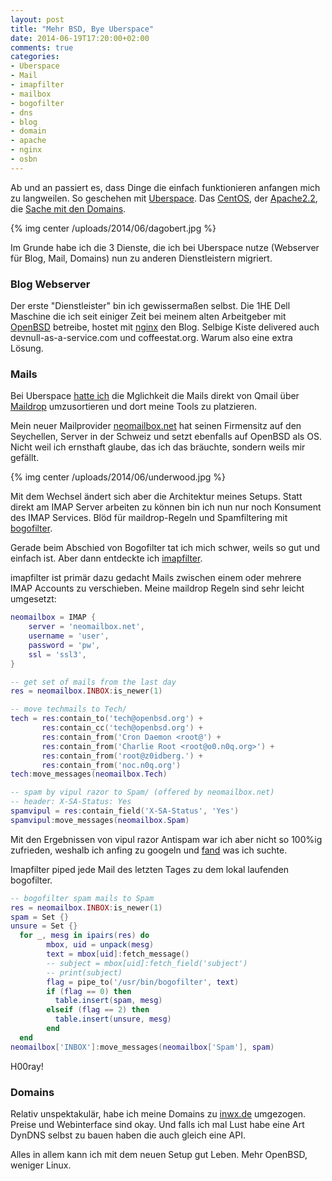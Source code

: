 ```yaml
---
layout: post
title: "Mehr BSD, Bye Uberspace"
date: 2014-06-19T17:20:00+02:00
comments: true
categories:
- Uberspace
- Mail
- imapfilter
- mailbox
- bogofilter
- dns
- blog
- domain
- apache
- nginx
- osbn
---
```

Ab und an passiert es, dass Dinge die einfach funktionieren anfangen mich zu langweilen.
So geschehen mit [Uberspace](http://uberspace.de). Das [CentOS](http://centos.org),
der [Apache2.2](http://httpd.apache.org/), die [Sache mit den Domains](https://wiki.uberspace.de/philosophy:domains).

{% img center /uploads/2014/06/dagobert.jpg %}

Im Grunde habe ich die 3 Dienste, die ich bei Uberspace nutze (Webserver für Blog,
Mail, Domains) nun zu anderen Dienstleistern migriert.

### Blog Webserver

Der erste "Dienstleister" bin ich gewissermaßen selbst. Die 1HE Dell Maschine die ich seit einiger Zeit bei meinem
alten Arbeitgeber mit [OpenBSD](http://openbsd.org) betreibe, hostet mit [nginx](http://nginx.org)
den Blog. Selbige Kiste delivered auch devnull-as-a-service.com und coffeestat.org. Warum also eine extra Lösung.

### Mails

Bei Uberspace [hatte ich](https://noqqe.de/blog/2013/10/26/spammer-vs-statistik-mit-bogofilter/)
die Mglichkeit die Mails direkt von Qmail über  [Maildrop](http://www.courier-mta.org/maildrop/) umzusortieren und dort meine
Tools zu platzieren.

Mein neuer Mailprovider [neomailbox.net](https://neomailbox.net) hat seinen
Firmensitz auf den Seychellen, Server in der Schweiz und setzt ebenfalls auf OpenBSD als OS.
Nicht weil ich ernsthaft glaube, das ich das bräuchte, sondern weils mir
gefällt.

{% img center /uploads/2014/06/underwood.jpg %}

Mit dem Wechsel ändert sich aber die Architektur meines Setups. Statt direkt am
IMAP Server arbeiten zu können bin ich nun nur noch Konsument des IMAP Services.
Blöd für maildrop-Regeln und Spamfiltering mit [bogofilter](http://bogofilter.sourceforge.net/).

Gerade beim Abschied von Bogofilter tat ich mich schwer, weils so gut und
einfach ist. Aber dann entdeckte ich [imapfilter](https://github.com/lefcha/imapfilter).

imapfilter ist primär dazu gedacht Mails zwischen einem oder mehrere IMAP Accounts zu verschieben.
Meine maildrop Regeln sind sehr leicht umgesetzt:

``` lua 
neomailbox = IMAP {
    server = 'neomailbox.net',
    username = 'user',
    password = 'pw',
    ssl = 'ssl3',
}

-- get set of mails from the last day
res = neomailbox.INBOX:is_newer(1)

-- move techmails to Tech/
tech = res:contain_to('tech@openbsd.org') +
       res:contain_cc('tech@openbsd.org') +
       res:contain_from('Cron Daemon <root@') +
       res:contain_from('Charlie Root <root@o0.n0q.org>') +
       res:contain_from('root@z0idberg.') +
       res:contain_from('noc.n0q.org')
tech:move_messages(neomailbox.Tech)

-- spam by vipul razor to Spam/ (offered by neomailbox.net)
-- header: X-SA-Status: Yes
spamvipul = res:contain_field('X-SA-Status', 'Yes')
spamvipul:move_messages(neomailbox.Spam)
```

Mit den Ergebnissen von vipul razor Antispam war ich aber nicht so 100%ig zufrieden,
weshalb ich anfing zu googeln und [fand](https://gist.github.com/battlemidget/5758764) was ich suchte.

Imapfilter piped jede Mail des letzten Tages zu dem lokal laufenden bogofilter.

``` lua 
-- bogofilter spam mails to Spam
res = neomailbox.INBOX:is_newer(1)
spam = Set {}
unsure = Set {}
  for _, mesg in ipairs(res) do
        mbox, uid = unpack(mesg)
        text = mbox[uid]:fetch_message()
        -- subject = mbox[uid]:fetch_field('subject')
        -- print(subject)
        flag = pipe_to('/usr/bin/bogofilter', text)
        if (flag == 0) then
          table.insert(spam, mesg)
        elseif (flag == 2) then
          table.insert(unsure, mesg)
        end
  end
neomailbox['INBOX']:move_messages(neomailbox['Spam'], spam)
```

H00ray!

### Domains

Relativ unspektakulär, habe ich meine Domains zu [inwx.de](https://www.inwx.com/en) umgezogen.
Preise und Webinterface sind okay. Und falls ich mal Lust habe eine Art DynDNS selbst zu
bauen haben die auch gleich eine API.

Alles in allem kann ich mit dem neuen Setup gut Leben. Mehr OpenBSD, weniger Linux.
